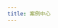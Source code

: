 ```yaml
---
title: 案例中心
---
```


<script setup lang="ts">
  import TheShowCase from "@/views/showcase/TheShowCase.vue"
</script>

<TheShowCase />
